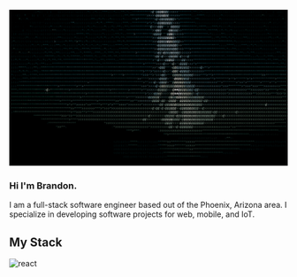 ![stars](stars.gif)

### Hi I'm Brandon.

I am a full-stack software engineer based out of the Phoenix, Arizona area. I specialize in developing software projects for web, mobile, and IoT.

## My Stack
![react](https://img.shields.io/badge/-ReactJs-61DAFB?logo=react&logoColor=white&style=for-the-badge)
